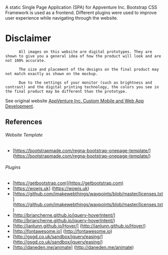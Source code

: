 A static Single Page Application (SPA) for Appventure Inc. Bootstrap CSS Framework is used as a frontend. Different plugins were used to improve user experience while navigating through the website.     


#  Disclaimer
          All images on this website are digital prototypes. They are shown to give you a general idea of how the product will look and are not 100% accurate.
        
          The size and placement of the designs on the final product may not match exactly as shown on the mockup.
          
          Due to the settings of your monitor (such as brightness and contrast) and the digital printing technology, the colors you see in the final product may be different than the prototype.

See original website [AppVenture Inc. Custom Mobile and Web App Development](http://app-venture.co/).

## References

###### Website Template
- [https://bootstrapmade.com/regna-bootstrap-onepage-template/] (https://bootstrapmade.com/regna-bootstrap-onepage-template/)

###### Plugins
- [https://getbootstrap.com](https://getbootstrap.com)
- [https://wowjs.uk]  (https://wowjs.uk)
- [https://github.com/imakewebthings/waypoints/blob/master/licenses.txt] (https://github.com/imakewebthings/waypoints/blob/master/licenses.txt)
- [http://briancherne.github.io/jquery-hoverIntent/] (http://briancherne.github.io/jquery-hoverIntent/)
- [http://ianlunn.github.io/Hover/] (http://ianlunn.github.io/Hover/)
- [http://fontawesome.io] (http://fontawesome.io)
- [http://gsgd.co.uk/sandbox/jquery/easing/] (http://gsgd.co.uk/sandbox/jquery/easing/)
- [http://daneden.me/animate] (http://daneden.me/animate)
